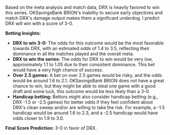 Based on the meta analysis and match data, DRX is heavily favored to win this series. OKSavingsBank BRION's inability to secure early objectives and match DRX's damage output makes them a significant underdog. I predict DRX will win with a score of 3-0.

**Betting Insights:**

*   **DRX to win 3-0:** The odds for this outcome would be the most favorable towards DRX, with an estimated odds of 1.4 to 3.5, reflecting their dominance in all the matches played and the overall meta.
*   **DRX to win the series:** The odds for DRX to win would be very low, approximately 1.1 to 1.05 due to their consistent dominance. This bet would have a very high chance of success.
*   **Over 2.5 games:** A bet on over 2.5 games would be risky, and the odds would be around 1.6 to 2.1. OKSavingsBank BRION does not have a great chance to win, but they might be able to steal one game with a good draft and some luck, this outcome would be less likely than a 3-0.
*   **Handicap betting:** Bettors might also consider handicap betting (e.g., DRX -1.5 or -2.5 games) for better odds if they feel confident about DRX's clean sweep and/or are willing to take the risk. For example, a -1.5 handicap would be around 1.6 to 2.3, and a -2.5 handicap would have odds closer to 1.9 to 3.0.

**Final Score Prediction:** 3-0 in favor of DRX.